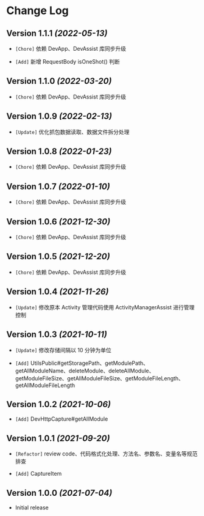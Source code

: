 Change Log
==========

Version 1.1.1 *(2022-05-13)*
----------------------------

* `[Chore]` 依赖 DevApp、DevAssist 库同步升级

* `[Add]` 新增 RequestBody isOneShot() 判断

Version 1.1.0 *(2022-03-20)*
----------------------------

* `[Chore]` 依赖 DevApp、DevAssist 库同步升级

Version 1.0.9 *(2022-02-13)*
----------------------------

* `[Update]` 优化抓包数据读取、数据文件拆分处理

Version 1.0.8 *(2022-01-23)*
----------------------------

* `[Chore]` 依赖 DevApp、DevAssist 库同步升级

Version 1.0.7 *(2022-01-10)*
----------------------------

* `[Chore]` 依赖 DevApp、DevAssist 库同步升级

Version 1.0.6 *(2021-12-30)*
----------------------------

* `[Chore]` 依赖 DevApp、DevAssist 库同步升级

Version 1.0.5 *(2021-12-20)*
----------------------------

* `[Chore]` 依赖 DevApp、DevAssist 库同步升级

Version 1.0.4 *(2021-11-26)*
----------------------------

* `[Update]` 修改原本 Activity 管理代码使用 ActivityManagerAssist 进行管理控制

Version 1.0.3 *(2021-10-11)*
----------------------------

* `[Update]` 修改存储间隔以 10 分钟为单位

* `[Add]` UtilsPublic#getStoragePath、getModulePath、getAllModuleName、deleteModule、deleteAllModule、getModuleFileSize、getAllModuleFileSize、getModuleFileLength、getAllModuleFileLength

Version 1.0.2 *(2021-10-06)*
----------------------------

* `[Add]` DevHttpCapture#getAllModule

Version 1.0.1 *(2021-09-20)*
----------------------------

* `[Refactor]` review code、代码格式化处理、方法名、参数名、变量名等规范排查

* `[Add]` CaptureItem

Version 1.0.0 *(2021-07-04)*
----------------------------

* Initial release
